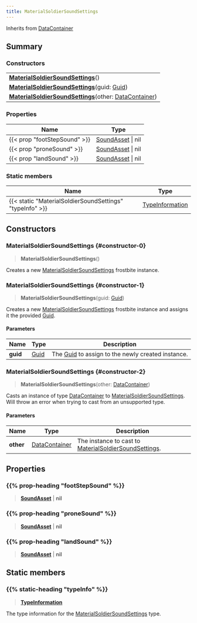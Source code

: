 ```yaml
---
title: MaterialSoldierSoundSettings
---
```


Inherits from [DataContainer](/vext/ref/shared/type/datacontainer)

## Summary

### Constructors

|  |
| --- |
| **[MaterialSoldierSoundSettings](#constructor-0)**() |
| **[MaterialSoldierSoundSettings](#constructor-1)**(guid: [Guid](/vext/ref/shared/type/guid)) |
| **[MaterialSoldierSoundSettings](#constructor-2)**(other: [DataContainer](/vext/ref/shared/type/datacontainer)) |

### Properties

| Name | Type |
| ---- | ---- |
| {{< prop "footStepSound" >}} | [SoundAsset](/vext/ref/fb/soundasset) \| nil |
| {{< prop "proneSound" >}} | [SoundAsset](/vext/ref/fb/soundasset) \| nil |
| {{< prop "landSound" >}} | [SoundAsset](/vext/ref/fb/soundasset) \| nil |

### Static members

| Name | Type |
| ---- | ---- |
| {{< static "MaterialSoldierSoundSettings" "typeInfo" >}} | [TypeInformation](/vext/ref/shared/type/typeinformation) |

## Constructors

### MaterialSoldierSoundSettings {#constructor-0}

> **MaterialSoldierSoundSettings**()

Creates a new [MaterialSoldierSoundSettings](/vext/ref/fb/materialsoldiersoundsettings) frostbite instance.

### MaterialSoldierSoundSettings {#constructor-1}

> **MaterialSoldierSoundSettings**(guid: [Guid](/vext/ref/shared/type/guid))

Creates a new [MaterialSoldierSoundSettings](/vext/ref/fb/materialsoldiersoundsettings) frostbite instance and assigns it the provided [Guid](/vext/ref/shared/type/guid).

#### Parameters

| Name | Type | Description |
| ---- | ---- | ----------- |
| **guid** | [Guid](/vext/ref/shared/type/guid) | The [Guid](/vext/ref/shared/type/guid) to assign to the newly created instance. |

### MaterialSoldierSoundSettings {#constructor-2}

> **MaterialSoldierSoundSettings**(other: [DataContainer](/vext/ref/shared/type/datacontainer))

Casts an instance of type [DataContainer](/vext/ref/shared/type/datacontainer) to [MaterialSoldierSoundSettings](/vext/ref/fb/materialsoldiersoundsettings). Will throw an error when trying to cast from an unsupported type.

#### Parameters

| Name | Type | Description |
| ---- | ---- | ----------- |
| **other** | [DataContainer](/vext/ref/shared/type/datacontainer) | The instance to cast to [MaterialSoldierSoundSettings](/vext/ref/fb/materialsoldiersoundsettings). |

## Properties

### {{% prop-heading "footStepSound" %}}

> **[SoundAsset](/vext/ref/fb/soundasset)** \| **nil**

### {{% prop-heading "proneSound" %}}

> **[SoundAsset](/vext/ref/fb/soundasset)** \| **nil**

### {{% prop-heading "landSound" %}}

> **[SoundAsset](/vext/ref/fb/soundasset)** \| **nil**

## Static members

### {{% static-heading "typeInfo" %}}

> **[TypeInformation](/vext/ref/shared/type/typeinformation)**

The type information for the [MaterialSoldierSoundSettings](/vext/ref/fb/materialsoldiersoundsettings) type.

